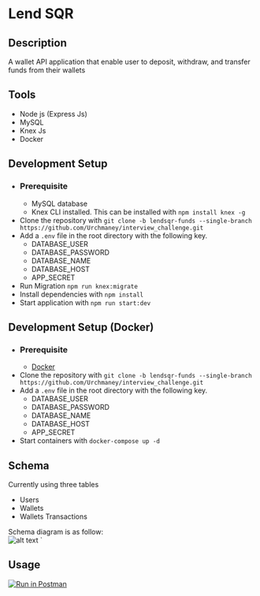 # Lend SQR

## Description 
A wallet API application that enable user to deposit, withdraw, and transfer funds from their wallets

## Tools
- Node js (Express Js)
- MySQL
- Knex Js
- Docker

## Development Setup
- ### Prerequisite
    - MySQL database
    - Knex CLI installed. This can be installed with `npm install knex -g`
- Clone the repository with `git clone -b lendsqr-funds --single-branch https://github.com/Urchmaney/interview_challenge.git`
- Add a `.env` file in the root directory with the following key.
    -  DATABASE_USER
    -  DATABASE_PASSWORD
    -  DATABASE_NAME
    -  DATABASE_HOST
    -  APP_SECRET
- Run Migration `npm run knex:migrate`
- Install dependencies with `npm install`
- Start application with `npm run start:dev` 

## Development Setup (Docker)
- ### Prerequisite
    - [Docker](https://docs.docker.com/engine/install/ubuntu/)
- Clone the repository with `git clone -b lendsqr-funds --single-branch https://github.com/Urchmaney/interview_challenge.git`
- Add a `.env` file in the root directory with the following key.
    -  DATABASE_USER
    -  DATABASE_PASSWORD
    -  DATABASE_NAME
    -  DATABASE_HOST
    -  APP_SECRET
- Start containers with `docker-compose up -d`

## Schema
Currently using three tables
- Users
- Wallets
- Wallets Transactions

Schema diagram is as follow:
<br>
![alt text](https://res.cloudinary.com/garhia/image/upload/v1680748119/schema_v5r4hb.png) `


## Usage
[![Run in Postman](https://run.pstmn.io/button.svg)](https://app.getpostman.com/run-collection/3479940-f6b92468-f066-4659-8190-3c443ec61730?action=collection%2Ffork&collection-url=entityId%3D3479940-f6b92468-f066-4659-8190-3c443ec61730%26entityType%3Dcollection%26workspaceId%3D986ec943-d7fc-4b87-9d2b-b6cc46698dec)